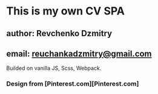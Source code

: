 # This is my own CV SPA

## author: Revchenko Dzmitry

## email: reuchankadzmitry@gmail.com

Builded on vanilla JS, Scss, Webpack.

### Design from [Pinterest.com][Pinterest.com]
